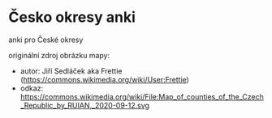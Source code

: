 # Česko okresy anki
anki pro České okresy

originální zdroj obrázku mapy: 
- autor: Jiří Sedláček aka Frettie (https://commons.wikimedia.org/wiki/User:Frettie)
- odkaz: https://commons.wikimedia.org/wiki/File:Map_of_counties_of_the_Czech_Republic_by_RUIAN,_2020-09-12.svg
